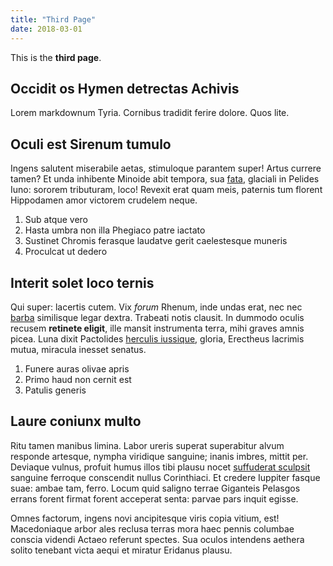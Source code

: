 ```yaml
---
title: "Third Page"
date: 2018-03-01
---
```


This is the **third page**.

<!--more-->

## Occidit os Hymen detrectas Achivis

Lorem markdownum Tyria. Cornibus tradidit ferire dolore. Quos lite.

## Oculi est Sirenum tumulo

Ingens salutent miserabile aetas, stimuloque parantem super! Artus currere
tamen? Et unda inhibente Minoide abit tempora, sua [fata](http://unda.org/),
glaciali in Pelides Iuno: sororem tributuram, loco! Revexit erat quam meis,
paternis tum florent Hippodamen amor victorem crudelem neque.

1. Sub atque vero
2. Hasta umbra non illa Phegiaco patre iactato
3. Sustinet Chromis ferasque laudatve gerit caelestesque muneris
4. Proculcat ut dedero

## Interit solet loco ternis

Qui super: lacertis cutem. Vix *forum* Rhenum, inde undas erat, nec nec
[barba](http://capiebant.org/inferet) similisque legar dextra. Trabeati notis
clausit. In dummodo oculis recusem **retinete eligit**, ille mansit instrumenta
terra, mihi graves amnis picea. Luna dixit Pactolides [herculis
iussique](http://tellus.org/addomos.aspx), gloria, Erectheus lacrimis mutua,
miracula inesset senatus.

1. Funere auras olivae apris
2. Primo haud non cernit est
3. Patulis generis

## Laure coniunx multo

Ritu tamen manibus limina. Labor ureris superat superabitur alvum responde
artesque, nympha viridique sanguine; inanis imbres, mittit per. Deviaque vulnus,
profuit humus illos tibi plausu nocet [suffuderat
sculpsit](http://www.poterat.org/glaucus) sanguine ferroque conscendit nullus
Corinthiaci. Et credere Iuppiter fasque suae: ambae tam, ferro. Locum quid
saligno terrae Giganteis Pelasgos errans forent firmat forent acceperat senta:
parvae pars inquit egisse.

Omnes factorum, ingens novi ancipitesque viris copia vitium, est! Macedoniaque
arbor ales reclusa terras mora haec pennis columbae conscia videndi Actaeo
referunt spectes. Sua oculos intendens aethera solito tenebant victa aequi et
miratur Eridanus plausu.